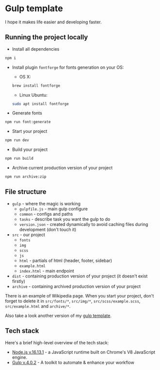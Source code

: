 # Gulp template

I hope it makes life easier and developing faster.

## Running the project locally

- Install all dependencies

```bash
npm i
```

- Install plugin `fontforge` for fonts generation on your OS:
  - OS X:

  ```bash
  brew install fontforge
  ```

  - Linux Ubuntu:

  ```bash
  sudo apt install fontforge
  ```

- Generate fonts

```bash
npm run font:generate
```  

- Start your project
  
```bash
npm run dev
```

- Build your project
  
```bash
npm run build
```

- Archive current production version of your project
  
```bash
npm run archive:zip
```

## File structure

- `gulp` - where the magic is working
  - `gulpfile.js` - main gulp configure
  - `common` - configs and paths
  - `tasks` - describe task you want the gulp to do
  - `version.json` - created dynamically to avoid caching files during development (don't touch it)
- `src` - our project
  - `fonts`
  - `img`
  - `scss`
  - `js`
  - `html` - partials of html (header, footer, sidebar)
  - `example.html`
  - `index.html` - main endpoint
- `dist` - containing production version of your project (it doesn't exist firstly)
- `archive` - containing archived production version of your project

There is an example of Wikipedia page. When you start your project, don't forget to delete it in `src/fonts/*`, `src/img/*`, `src/scss/example.scss`, `src/example.html` and `archive/*`.

Also take a look another version of my [gulp template](https://github.com/themse/gulp-starter).

## Tech stack

Here's a brief high-level overview of the tech stack:

- [Node.js v.16.13.1](https://nodejs.org/) - a JavaScript runtime built on Chrome's V8 JavaScript engine.
- [Gulp v.4.0.2](https://gulpjs.com/) - A toolkit to automate & enhance your workflow
